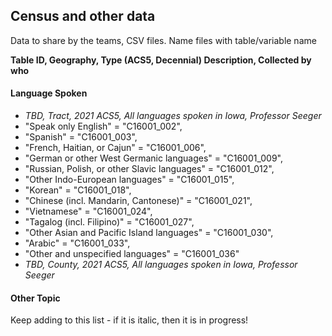 ## Census and other data
Data to share by the teams, CSV files.  Name files with table/variable name


**Table ID, Geography, Type (ACS5, Decennial) Description, Collected by who**


#### Language Spoken
* *TBD, Tract, 2021 ACS5, All languages spoken in Iowa, Professor Seeger*
 *   "Speak only English" = "C16001_002",
 * "Spanish" = "C16001_003", 
 * "French, Haitian, or Cajun" = "C16001_006", 
 * "German or other West Germanic languages" = "C16001_009", 
 * "Russian, Polish, or other Slavic languages" = "C16001_012",
 * "Other Indo-European languages" = "C16001_015",
 * "Korean" = "C16001_018",
 * "Chinese (incl. Mandarin, Cantonese)" = "C16001_021",
 * "Vietnamese" = "C16001_024",
 * "Tagalog (incl. Filipino)" = "C16001_027", 
 * "Other Asian and Pacific Island languages" = "C16001_030",
 * "Arabic" = "C16001_033",
 * "Other and unspecified languages" = "C16001_036"
* *TBD, County, 2021 ACS5, All languages spoken in Iowa, Professor Seeger*

#### Other Topic


Keep adding to this list  - if it is italic, then it is in progress!
